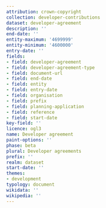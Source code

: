 ```yaml
---
attribution: crown-copyright
collection: developer-contributions
dataset: developer-agreement
description: ''
end-date: ''
entity-maximum: '4699999'
entity-minimum: '4600000'
entry-date: ''
fields:
- field: developer-agreement
- field: developer-agreement-type
- field: document-url
- field: end-date
- field: entity
- field: entry-date
- field: organisation
- field: prefix
- field: planning-application
- field: reference
- field: start-date
key-field: ''
licence: ogl3
name: Developer agreement
paint-options: ''
phase: beta
plural: Developer agreements
prefix: ''
realm: dataset
start-date: ''
themes:
- development
typology: document
wikidata: ''
wikipedia: ''
---
```

